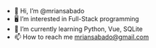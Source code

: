 - 👋 Hi, I’m @mriansabado
- 🖥 I’m interested in Full-Stack programming
- 🌱 I’m currently learning Python, Vue, SQLite
- 📫 How to reach me mriansabado@gmail.com

<!---
mriansabado/mriansabado is a ✨ special ✨ repository because its `README.md` (this file) appears on your GitHub profile.
You can click the Preview link to take a look at your changes.
--->
